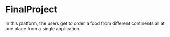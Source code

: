 # FinalProject
In this platform, the users get to order a food from different continents all at one place from a single application. 
